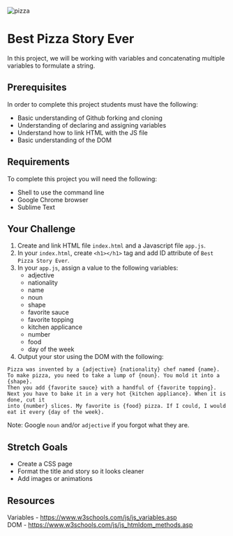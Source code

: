 ![pizza](https://i.amz.mshcdn.com/2_-un3XI1iF1MTurlOA6UIAcAtg=/950x534/filters:quality(90)/https%3A%2F%2Fblueprint-api-production.s3.amazonaws.com%2Fuploads%2Fcard%2Fimage%2F591556%2Fb3aa79dd-72af-4d98-9c91-65150d350b7b.jpg)

# Best Pizza Story Ever
In this project, we will be working with variables and concatenating multiple variables to formulate a string. 

## Prerequisites
In order to complete this project students must have the following:
  - Basic understanding of Github forking and cloning
  - Understanding of declaring and assigning variables
  - Understand how to link HTML with the JS file
  - Basic understanding of the DOM

## Requirements
To complete this project you will need the following:
  - Shell to use the command line
  - Google Chrome browser
  - Sublime Text

## Your Challenge
1. Create and link HTML file `index.html` and a Javascript file `app.js`.
2. In your `index.html`, create `<h1></h1>` tag and add ID attribute of `Best Pizza Story Ever`.
3. In your `app.js`, assign a value to the following variables: 
    - adjective
    - nationality 
    - name
    - noun
    - shape
    - favorite sauce
    - favorite topping
    - kitchen applicance
    - number
    - food
    - day of the week
4. Output your stor using the DOM with the following: 

```
Pizza was invented by a {adjective} {nationality} chef named {name}.
To make pizza, you need to take a lump of {noun}. You mold it into a {shape}. 
Then you add {favorite sauce} with a handful of {favorite topping}.
Next you have to bake it in a very hot {kitchen appliance}. When it is done, cut it
into {number} slices. My favorite is {food} pizza. If I could, I would eat it every {day of the week}.
```
Note: 
  Google `noun` and/or `adjective` if you forgot what they are. 

## Stretch Goals
- Create a CSS page
- Format the title and story so it looks cleaner
- Add images or animations

## Resources
Variables - https://www.w3schools.com/js/js_variables.asp<br>
DOM - https://www.w3schools.com/js/js_htmldom_methods.asp

